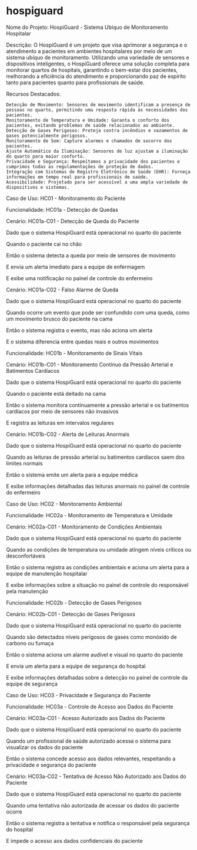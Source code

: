 # hospiguard

Nome do Projeto: HospiGuard - Sistema Ubíquo de Monitoramento Hospitalar

Descrição:
O HospiGuard é um projeto que visa aprimorar a segurança e o atendimento a pacientes em ambientes hospitalares por meio de um sistema ubíquo de monitoramento. Utilizando uma variedade de sensores e dispositivos inteligentes, o HospiGuard oferece uma solução completa para monitorar quartos de hospitais, garantindo o bem-estar dos pacientes, melhorando a eficiência do atendimento e proporcionando paz de espírito tanto para pacientes quanto para profissionais de saúde.

Recursos Destacados:

    Detecção de Movimento: Sensores de movimento identificam a presença de pessoas no quarto, permitindo uma resposta rápida às necessidades dos pacientes.
    Monitoramento de Temperatura e Umidade: Garanta o conforto dos pacientes, evitando problemas de saúde relacionados ao ambiente.
    Detecção de Gases Perigosos: Proteja contra incêndios e vazamentos de gases potencialmente perigosos.
    Monitoramento de Som: Capture alarmes e chamados de socorro dos pacientes.
    Ajuste Automático da Iluminação: Sensores de luz ajustam a iluminação do quarto para maior conforto.
    Privacidade e Segurança: Respeitamos a privacidade dos pacientes e cumprimos todas as regulamentações de proteção de dados.
    Integração com Sistemas de Registro Eletrônico de Saúde (EHR): Forneça informações em tempo real para profissionais de saúde.
    Acessibilidade: Projetado para ser acessível a uma ampla variedade de dispositivos e sistemas.

Caso de Uso: HC01 - Monitoramento do Paciente

Funcionalidade: HC01a - Detecção de Quedas

Cenário: HC01a-C01 - Detecção de Queda do Paciente

Dado que o sistema HospiGuard está operacional no quarto do paciente

Quando o paciente cai no chão

Então o sistema detecta a queda por meio de sensores de movimento

E envia um alerta imediato para a equipe de enfermagem

E exibe uma notificação no painel de controle do enfermeiro

Cenário: HC01a-C02 - Falso Alarme de Queda

Dado que o sistema HospiGuard está operacional no quarto do paciente

Quando ocorre um evento que pode ser confundido com uma queda, como um movimento brusco do paciente na cama

Então o sistema registra o evento, mas não aciona um alerta

E o sistema diferencia entre quedas reais e outros movimentos

Funcionalidade: HC01b - Monitoramento de Sinais Vitais

Cenário: HC01b-C01 - Monitoramento Contínuo da Pressão Arterial e Batimentos Cardíacos

Dado que o sistema HospiGuard está operacional no quarto do paciente

Quando o paciente está deitado na cama

Então o sistema monitora continuamente a pressão arterial e os batimentos cardíacos por meio de sensores não invasivos

E registra as leituras em intervalos regulares

Cenário: HC01b-C02 - Alerta de Leituras Anormais

Dado que o sistema HospiGuard está operacional no quarto do paciente

Quando as leituras de pressão arterial ou batimentos cardíacos saem dos limites normais

Então o sistema emite um alerta para a equipe médica

E exibe informações detalhadas das leituras anormais no painel de controle do enfermeiro

Caso de Uso: HC02 - Monitoramento Ambiental

Funcionalidade: HC02a - Monitoramento de Temperatura e Umidade

Cenário: HC02a-C01 - Monitoramento de Condições Ambientais

Dado que o sistema HospiGuard está operacional no quarto do paciente

Quando as condições de temperatura ou umidade atingem níveis críticos ou desconfortáveis

Então o sistema registra as condições ambientais e aciona um alerta para a equipe de manutenção hospitalar

E exibe informações sobre a situação no painel de controle do responsável pela manutenção

Funcionalidade: HC02b - Detecção de Gases Perigosos

Cenário: HC02b-C01 - Detecção de Gases Perigosos

Dado que o sistema HospiGuard está operacional no quarto do paciente

Quando são detectados níveis perigosos de gases como monóxido de carbono ou fumaça

Então o sistema aciona um alarme audível e visual no quarto do paciente

E envia um alerta para a equipe de segurança do hospital

E exibe informações detalhadas sobre a detecção no painel de controle da equipe de segurança

Caso de Uso: HC03 - Privacidade e Segurança do Paciente

Funcionalidade: HC03a - Controle de Acesso aos Dados do Paciente

Cenário: HC03a-C01 - Acesso Autorizado aos Dados do Paciente

Dado que o sistema HospiGuard está operacional no quarto do paciente

Quando um profissional de saúde autorizado acessa o sistema para visualizar os dados do paciente

Então o sistema concede acesso aos dados relevantes, respeitando a privacidade e segurança do paciente

Cenário: HC03a-C02 - Tentativa de Acesso Não Autorizado aos Dados do Paciente

Dado que o sistema HospiGuard está operacional no quarto do paciente

Quando uma tentativa não autorizada de acessar os dados do paciente ocorre

Então o sistema registra a tentativa e notifica o responsável pela segurança do hospital

E impede o acesso aos dados confidenciais do paciente
